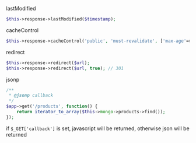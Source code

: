 
lastModified

```php
$this->response->lastModified($timestamp);
```

cacheControl

```php
$this->response->cacheControl('public', 'must-revalidate', ['max-age'=> 60]);
```

redirect

```php
$this->response->redirect($url);
$this->response->redirect($url, true); // 301
```

jsonp

```php
/**
 * @jsonp callback
 */
$app->get('/products', function() {
	return iterator_to_array($this->mongo->products->find());
});
```

if `$_GET['callback']` is set, javascript will be returned, otherwise json will be returned
